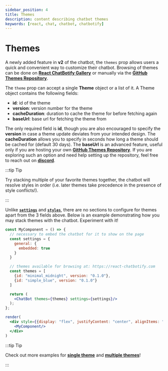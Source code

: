 ```yaml
---
sidebar_position: 4
title: Themes
description: content describing chatbot themes
keywords: [react, chat, chatbot, chatbotify]
---
```


# Themes

A newly added feature in **v2** of the chatbot, the `themes` prop allows users a quick and convenient way to customize their chatbot. Browsing of themes can be done on [**React ChatBotify Gallery**](https://react-chatbotify.com) or manually via the [**GitHub Themes Repository**](https://github.com/react-chatbotify/community-themes/tree/main/themes).

The `theme` prop can accept a single **Theme** object or a list of it. A Theme object contains the following fields:
- **id**: id of the theme
- **version**: version number for the theme
- **cacheDuration**: duration to cache the theme for before fetching again
- **baseUrl**: base url for fetching the theme from

The only required field is **id**, though you are also encouraged to specify the **version** in case a theme update deviates from your intended design. The **cacheDuration** allows you to specify in seconds how long a theme should be cached for (default 30 days). The **baseUrl** is an advanced feature, useful only if you are hosting your own [**GitHub Themes Repository**](https://github.com/react-chatbotify/community-themes/tree/main/themes). If you are exploring such an option and need help setting up the repository, feel free to reach out on [**discord**](https://discord.gg/6R4DK4G5Zh).

:::tip Tip

Try stacking multiple of your favorite themes together, the chatbot will resolve styles in order (i.e. later themes take precedence in the presence of style conflicts!).

:::

Unlike [**`settings`**](/docs/api/settings) and [**`styles`**](/docs/api/styles), there are no sections to configure for themes apart from the 3 fields above. Below is an example demonstrating how you may stack themes with the chatbot. Experiment with it!

```jsx live noInline title=MyComponent.js
const MyComponent = () => {
  // necessary to embed the chatbot for it to show on the page
  const settings = {
    general: {
      embedded: true
    }
  }

  // themes available for browsing at: https://react-chatbotify.com
  const themes = [
    {id: "minimal_midnight", version: "0.1.0"},
    {id: "simple_blue", version: "0.1.0"}
  ]

  return (
    <ChatBot themes={themes} settings={settings}/>
  );
};

render(
  <div style={{display: "flex", justifyContent: "center", alignItems: "center"}}>
    <MyComponent/>
  </div>
)
```

:::tip Tip

Check out more examples for [**single theme**](/docs/examples/single_theme) and [**multiple themes**](/docs/examples/multiple_themes)!

:::